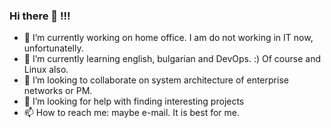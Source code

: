 ### Hi there 👋 !!!

- 🔭 I’m currently working on home office. I am do not working in IT now, unfortunatelly.
- 🌱 I’m currently learning english, bulgarian and DevOps. :) Of course and Linux also.
- 👯 I’m looking to collaborate on system architecture of enterprise networks or PM.
- 🤔 I’m looking for help with finding interesting projects
- 📫 How to reach me: maybe e-mail. It is best for me.
